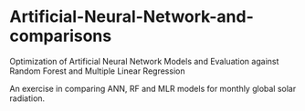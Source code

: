 # Artificial-Neural-Network-and-comparisons
Optimization of Artificial Neural Network Models and Evaluation against Random Forest and Multiple Linear Regression


An exercise in comparing ANN, RF and MLR models for monthly global solar radiation.

